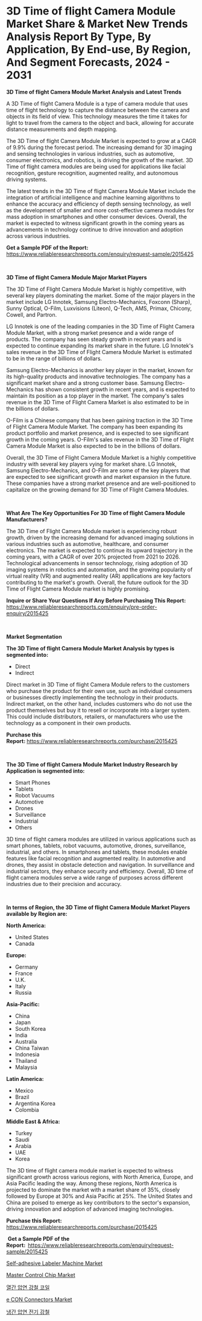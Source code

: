<p><h1>3D Time of flight Camera Module Market Share & Market New Trends Analysis Report By Type, By Application, By End-use, By Region, And Segment Forecasts, 2024 - 2031</h1></p><p><strong>3D Time of flight Camera Module Market Analysis and Latest Trends</strong></p>
<p><p>A 3D Time of flight Camera Module is a type of camera module that uses time of flight technology to capture the distance between the camera and objects in its field of view. This technology measures the time it takes for light to travel from the camera to the object and back, allowing for accurate distance measurements and depth mapping.</p><p>The 3D Time of flight Camera Module Market is expected to grow at a CAGR of 9.9% during the forecast period. The increasing demand for 3D imaging and sensing technologies in various industries, such as automotive, consumer electronics, and robotics, is driving the growth of the market. 3D Time of flight camera modules are being used for applications like facial recognition, gesture recognition, augmented reality, and autonomous driving systems.</p><p>The latest trends in the 3D Time of flight Camera Module Market include the integration of artificial intelligence and machine learning algorithms to enhance the accuracy and efficiency of depth sensing technology, as well as the development of smaller and more cost-effective camera modules for mass adoption in smartphones and other consumer devices. Overall, the market is expected to witness significant growth in the coming years as advancements in technology continue to drive innovation and adoption across various industries.</p></p>
<p><strong>Get a Sample PDF of the Report:&nbsp;</strong> <a href="https://www.reliableresearchreports.com/enquiry/request-sample/2015425">https://www.reliableresearchreports.com/enquiry/request-sample/2015425</a></p>
<p>&nbsp;</p>
<p><strong>3D Time of flight Camera Module Major Market Players</strong></p>
<p><p>The 3D Time of Flight Camera Module Market is highly competitive, with several key players dominating the market. Some of the major players in the market include LG Innotek, Samsung Electro-Mechanics, Foxconn (Sharp), Sunny Optical, O-Film, Luxvisions (Liteon), Q-Tech, AMS, Primax, Chicony, Cowell, and Partron.</p><p>LG Innotek is one of the leading companies in the 3D Time of Flight Camera Module Market, with a strong market presence and a wide range of products. The company has seen steady growth in recent years and is expected to continue expanding its market share in the future. LG Innotek's sales revenue in the 3D Time of Flight Camera Module Market is estimated to be in the range of billions of dollars.</p><p>Samsung Electro-Mechanics is another key player in the market, known for its high-quality products and innovative technologies. The company has a significant market share and a strong customer base. Samsung Electro-Mechanics has shown consistent growth in recent years, and is expected to maintain its position as a top player in the market. The company's sales revenue in the 3D Time of Flight Camera Market is also estimated to be in the billions of dollars.</p><p>O-Film is a Chinese company that has been gaining traction in the 3D Time of Flight Camera Module Market. The company has been expanding its product portfolio and market presence, and is expected to see significant growth in the coming years. O-Film's sales revenue in the 3D Time of Flight Camera Module Market is also expected to be in the billions of dollars.</p><p>Overall, the 3D Time of Flight Camera Module Market is a highly competitive industry with several key players vying for market share. LG Innotek, Samsung Electro-Mechanics, and O-Film are some of the key players that are expected to see significant growth and market expansion in the future. These companies have a strong market presence and are well-positioned to capitalize on the growing demand for 3D Time of Flight Camera Modules.</p></p>
<p>&nbsp;</p>
<p><strong>What Are The Key Opportunities For 3D Time of flight Camera Module Manufacturers?</strong></p>
<p><p>The 3D Time of Flight Camera Module market is experiencing robust growth, driven by the increasing demand for advanced imaging solutions in various industries such as automotive, healthcare, and consumer electronics. The market is expected to continue its upward trajectory in the coming years, with a CAGR of over 20% projected from 2021 to 2026. Technological advancements in sensor technology, rising adoption of 3D imaging systems in robotics and automation, and the growing popularity of virtual reality (VR) and augmented reality (AR) applications are key factors contributing to the market's growth. Overall, the future outlook for the 3D Time of Flight Camera Module market is highly promising.</p></p>
<p><strong>Inquire or Share Your Questions If Any Before Purchasing This Report:</strong> <a href="https://www.reliableresearchreports.com/enquiry/pre-order-enquiry/2015425">https://www.reliableresearchreports.com/enquiry/pre-order-enquiry/2015425</a></p>
<p>&nbsp;</p>
<p><strong>Market Segmentation</strong></p>
<p><strong>The 3D Time of flight Camera Module Market Analysis by types is segmented into:</strong></p>
<p><ul><li>Direct</li><li>Indirect</li></ul></p>
<p><p>Direct market in 3D Time of flight Camera Module refers to the customers who purchase the product for their own use, such as individual consumers or businesses directly implementing the technology in their products. Indirect market, on the other hand, includes customers who do not use the product themselves but buy it to resell or incorporate into a larger system. This could include distributors, retailers, or manufacturers who use the technology as a component in their own products.</p></p>
<p><strong>Purchase this Report:&nbsp;</strong><a href="https://www.reliableresearchreports.com/purchase/2015425">https://www.reliableresearchreports.com/purchase/2015425</a></p>
<p>&nbsp;</p>
<p><strong>The 3D Time of flight Camera Module Market Industry Research by Application is segmented into:</strong></p>
<p><ul><li>Smart Phones</li><li>Tablets</li><li>Robot Vacuums</li><li>Automotive</li><li>Drones</li><li>Surveillance</li><li>Industrial</li><li>Others</li></ul></p>
<p><p>3D time of flight camera modules are utilized in various applications such as smart phones, tablets, robot vacuums, automotive, drones, surveillance, industrial, and others. In smartphones and tablets, these modules enable features like facial recognition and augmented reality. In automotive and drones, they assist in obstacle detection and navigation. In surveillance and industrial sectors, they enhance security and efficiency. Overall, 3D time of flight camera modules serve a wide range of purposes across different industries due to their precision and accuracy.</p></p>
<p>&nbsp;</p>
<p><strong>In terms of Region, the 3D Time of flight Camera Module Market Players available by Region are:</strong></p>
<p>
    <p> <strong> North America: </strong>
        <ul>
            <li>United States</li>
            <li>Canada</li>
        </ul>
        </p> 
    <p> <strong> Europe: </strong>
        <ul>
            <li>Germany</li>
            <li>France</li>
            <li>U.K.</li>
            <li>Italy</li>
            <li>Russia</li>
        </ul>
        </p> 
    <p> <strong> Asia-Pacific: </strong>
        <ul>
            <li>China</li>
            <li>Japan</li>
            <li>South Korea</li>
            <li>India</li>
            <li>Australia</li>
            <li>China Taiwan</li>
            <li>Indonesia</li>
            <li>Thailand</li>
            <li>Malaysia</li>
        </ul>
        </p> 
    <p> <strong> Latin America: </strong>
        <ul>
            <li>Mexico</li>
            <li>Brazil</li>
            <li>Argentina Korea</li>
            <li>Colombia</li>
        </ul>
        </p> 
    <p> <strong> Middle East & Africa: </strong>
        <ul>
            <li>Turkey</li>
            <li>Saudi</li>
            <li>Arabia</li>
            <li>UAE</li>
            <li>Korea</li>
        </ul>
    </p>
    </p>
<p><p>The 3D time of flight camera module market is expected to witness significant growth across various regions, with North America, Europe, and Asia Pacific leading the way. Among these regions, North America is projected to dominate the market with a market share of 35%, closely followed by Europe at 30% and Asia Pacific at 25%. The United States and China are poised to emerge as key contributors to the sector's expansion, driving innovation and adoption of advanced imaging technologies.</p></p>
<p><strong>Purchase this Report: </strong><a href="https://www.reliableresearchreports.com/purchase/2015425">https://www.reliableresearchreports.com/purchase/2015425</a></p>
<p>&nbsp;<strong>Get a Sample PDF of the Report:&nbsp;&nbsp;</strong><a href="https://www.reliableresearchreports.com/enquiry/request-sample/2015425">https://www.reliableresearchreports.com/enquiry/request-sample/2015425</a></p>
<p><strong></strong></p>
<p><p><a href="https://issuu.com/reportprime-2/docs/self-adhesive-labeler-machine-market-size-2030.ppt">Self-adhesive Labeler Machine Market</a></p><p><a href="https://github.com/fiixsa/Market-Research-Report-List-1/blob/main/master-control-chip-market.md">Master Control Chip Market</a></p><p><a href="https://github.com/khytkeqagplkzqvh/Market-Research-Report-List-1/blob/main/6736233185829.md">열간 압연 강철 코일</a></p><p><a href="https://github.com/Airanohannonzb68e5pb53oc1/Market-Research-Report-List-1/blob/main/e-con-connectors-market.md">e CON Connectors Market</a></p><p><a href="https://github.com/bvubpqd5241630/Market-Research-Report-List-1/blob/main/4424787185828.md">냉간 압연 전기 강철</a></p></p>